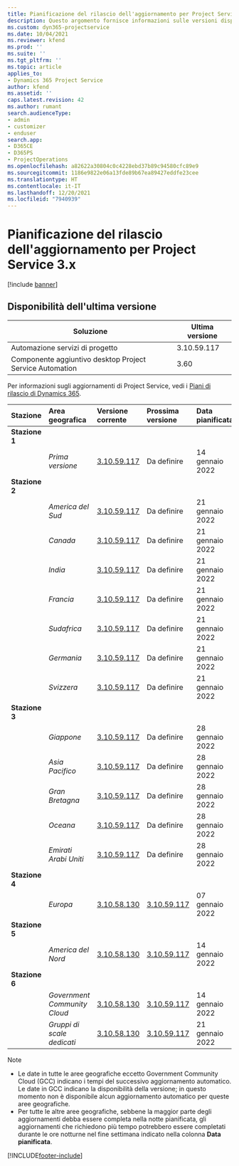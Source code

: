 ```yaml
---
title: Pianificazione del rilascio dell'aggiornamento per Project Service 3.x
description: Questo argomento fornisce informazioni sulle versioni disponibili e future di Dynamics 365 Project Service Automation.
ms.custom: dyn365-projectservice
ms.date: 10/04/2021
ms.reviewer: kfend
ms.prod: ''
ms.suite: ''
ms.tgt_pltfrm: ''
ms.topic: article
applies_to:
- Dynamics 365 Project Service
author: kfend
ms.assetid: ''
caps.latest.revision: 42
ms.author: rumant
search.audienceType:
- admin
- customizer
- enduser
search.app:
- D365CE
- D365PS
- ProjectOperations
ms.openlocfilehash: a82622a30804c0c4228ebd37b89c94580cfc89e9
ms.sourcegitcommit: 1186e9822e06a13fde89b67ea89427eddfe23cee
ms.translationtype: HT
ms.contentlocale: it-IT
ms.lasthandoff: 12/20/2021
ms.locfileid: "7940939"
---
```

# <a name="update-release-schedule-for-project-service-3x"></a>Pianificazione del rilascio dell'aggiornamento per Project Service 3.x

[!include [banner](../includes/psa-now-project-operations.md)]

## <a name="latest-version-availability"></a>Disponibilità dell'ultima versione

| Soluzione  | Ultima versione |
|-------|----|
| Automazione servizi di progetto    | 3.10.59.117 |
| Componente aggiuntivo desktop Project Service Automation                | 3.60          |

Per informazioni sugli aggiornamenti di Project Service, vedi i [Piani di rilascio di Dynamics 365](/dynamics365/release-plans/). 

| Stazione  | Area geografica | Versione corrente | Prossima versione |  Data pianificata
| :---   | :---   | :---   | :---   |:---   |         
|<strong>Stazione 1</strong> | |  |  | |
| | <i>Prima versione</i> | [3.10.59.117](whats-new-ur-38.md) | Da definire | 14 gennaio 2022
|<strong>Stazione 2</strong> | |  |  | |
| | <i>America del Sud</i> | [3.10.59.117](whats-new-ur-38.md) | Da definire | 21 gennaio 2022
| | <i>Canada</i> | [3.10.59.117](whats-new-ur-38.md) | Da definire | 21 gennaio 2022
| | <i>India</i> | [3.10.59.117](whats-new-ur-38.md) | Da definire | 21 gennaio 2022
| | <i>Francia</i> | [3.10.59.117](whats-new-ur-38.md) | Da definire | 21 gennaio 2022
| | <i>Sudafrica</i> | [3.10.59.117](whats-new-ur-38.md) | Da definire | 21 gennaio 2022
| | <i>Germania</i> | [3.10.59.117](whats-new-ur-38.md) | Da definire | 21 gennaio 2022
| | <i>Svizzera</i> | [3.10.59.117](whats-new-ur-38.md) | Da definire | 21 gennaio 2022
|<strong>Stazione 3</strong> | |  |  | |
| | <i>Giappone</i> | [3.10.59.117](whats-new-ur-38.md) | Da definire | 28 gennaio 2022
| | <i>Asia Pacifico</i> | [3.10.59.117](whats-new-ur-38.md) | Da definire | 28 gennaio 2022
| | <i>Gran Bretagna</i> | [3.10.59.117](whats-new-ur-38.md) | Da definire | 28 gennaio 2022
| | <i>Oceana</i> | [3.10.59.117](whats-new-ur-38.md) | Da definire | 28 gennaio 2022
| | <i>Emirati Arabi Uniti</i> | [3.10.59.117](whats-new-ur-38.md) | Da definire | 28 gennaio 2022
|<strong>Stazione 4</strong> | |  |  | |
| | <i>Europa</i> | [3.10.58.130](whats-new-ur-37-5.md) | [3.10.59.117](whats-new-ur-38.md) | 07 gennaio 2022
|<strong>Stazione 5</strong> | |  |  | |
| | <i>America del Nord</i> | [3.10.58.130](whats-new-ur-37-5.md) | [3.10.59.117](whats-new-ur-38.md) | 14 gennaio 2022
|<strong>Stazione 6</strong> | |  |  | |
| | <i>Government Community Cloud</i> | [3.10.58.130](whats-new-ur-37-5.md) | [3.10.59.117](whats-new-ur-38.md) | 14 gennaio 2022
| | <i>Gruppi di scale dedicati</i> | [3.10.58.130](whats-new-ur-37-5.md) | [3.10.59.117](whats-new-ur-38.md) | 21 gennaio 2022



>[!Note]
> - Le date in tutte le aree geografiche eccetto Government Community Cloud (GCC) indicano i tempi del successivo aggiornamento automatico. Le date in GCC indicano la disponibilità della versione; in questo momento non è disponibile alcun aggiornamento automatico per queste aree geografiche.
> - Per tutte le altre aree geografiche, sebbene la maggior parte degli aggiornamenti debba essere completa nella notte pianificata, gli aggiornamenti che richiedono più tempo potrebbero essere completati durante le ore notturne nel fine settimana indicato nella colonna **Data pianificata**.


[!INCLUDE[footer-include](../includes/footer-banner.md)]
